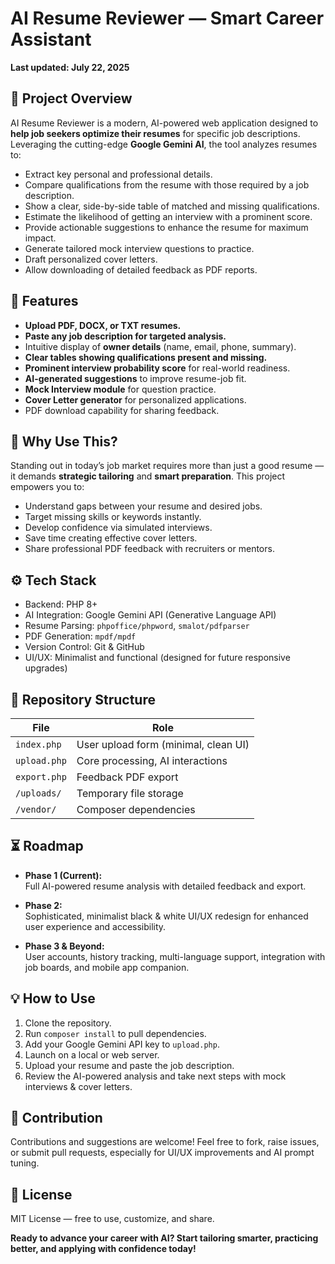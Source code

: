 # AI Resume Reviewer — Smart Career Assistant

**Last updated: July 22, 2025**

## 🚀 Project Overview

AI Resume Reviewer is a modern, AI-powered web application designed to **help job seekers optimize their resumes** for specific job descriptions. Leveraging the cutting-edge **Google Gemini AI**, the tool analyzes resumes to:

- Extract key personal and professional details.
- Compare qualifications from the resume with those required by a job description.
- Show a clear, side-by-side table of matched and missing qualifications.
- Estimate the likelihood of getting an interview with a prominent score.
- Provide actionable suggestions to enhance the resume for maximum impact.
- Generate tailored mock interview questions to practice.
- Draft personalized cover letters.
- Allow downloading of detailed feedback as PDF reports.

## 🧩 Features

- **Upload PDF, DOCX, or TXT resumes.**
- **Paste any job description for targeted analysis.**
- Intuitive display of **owner details** (name, email, phone, summary).
- **Clear tables showing qualifications present and missing.**
- **Prominent interview probability score** for real-world readiness.
- **AI-generated suggestions** to improve resume-job fit.
- **Mock Interview module** for question practice.
- **Cover Letter generator** for personalized applications.
- PDF download capability for sharing feedback.

## 🎯 Why Use This?

Standing out in today’s job market requires more than just a good resume — it demands **strategic tailoring** and **smart preparation**. This project empowers you to:

- Understand gaps between your resume and desired jobs.
- Target missing skills or keywords instantly.
- Develop confidence via simulated interviews.
- Save time creating effective cover letters.
- Share professional PDF feedback with recruiters or mentors.

## ⚙️ Tech Stack

- Backend: PHP 8+
- AI Integration: Google Gemini API (Generative Language API)
- Resume Parsing: `phpoffice/phpword`, `smalot/pdfparser`
- PDF Generation: `mpdf/mpdf`
- Version Control: Git & GitHub
- UI/UX: Minimalist and functional (designed for future responsive upgrades)

## 📂 Repository Structure

| File          | Role                                   |
| ------------- | ------------------------------------ |
| `index.php`   | User upload form (minimal, clean UI) |
| `upload.php`  | Core processing, AI interactions      |
| `export.php`  | Feedback PDF export                    |
| `/uploads/`   | Temporary file storage                 |
| `/vendor/`    | Composer dependencies                  |

## ⏳ Roadmap

- **Phase 1 (Current):**  
  Full AI-powered resume analysis with detailed feedback and export.

- **Phase 2:**  
  Sophisticated, minimalist black & white UI/UX redesign for enhanced user experience and accessibility.

- **Phase 3 & Beyond:**  
  User accounts, history tracking, multi-language support, integration with job boards, and mobile app companion.

## 💡 How to Use

1. Clone the repository.
2. Run `composer install` to pull dependencies.
3. Add your Google Gemini API key to `upload.php`.
4. Launch on a local or web server.
5. Upload your resume and paste the job description.
6. Review the AI-powered analysis and take next steps with mock interviews & cover letters.

## 🤝 Contribution

Contributions and suggestions are welcome! Feel free to fork, raise issues, or submit pull requests, especially for UI/UX improvements and AI prompt tuning.

## 📜 License

MIT License — free to use, customize, and share.

**Ready to advance your career with AI? Start tailoring smarter, practicing better, and applying with confidence today!**
